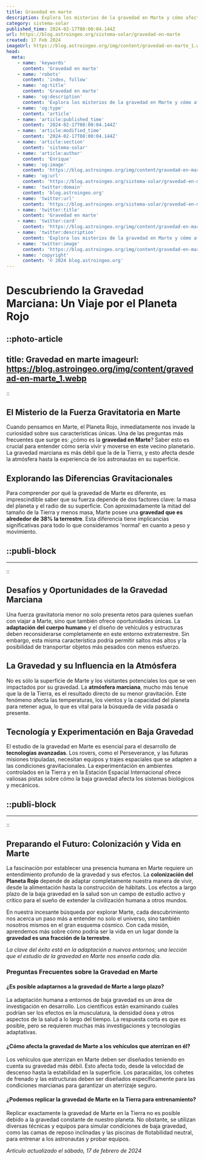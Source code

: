 ```yaml
---
title: Gravedad en marte
description: Explora los misterios de la gravedad en Marte y cómo afecta a la exploración espacial y a la posibilidad de vida humana en el Planeta Rojo.
category: sistema-solar
published_time: 2024-02-17T08:00:04.144Z
url: https://blog.astroingeo.org/sistema-solar/gravedad-en-marte
created: 17 Feb 2024
imageUrl: https://blog.astroingeo.org/img/content/gravedad-en-marte_1.webp
head:
  meta:
    - name: 'keywords'
      content: 'Gravedad en marte'
    - name: 'robots'
      content: 'index, follow'
    - name: 'og:title'
      content: 'Gravedad en marte'
    - name: 'og:description'
      content: 'Explora los misterios de la gravedad en Marte y cómo afecta a la exploración espacial y a la posibilidad de vida humana en el Planeta Rojo.'
    - name: 'og:type'
      content: 'article'
    - name: 'article:published_time'
      content: '2024-02-17T08:00:04.144Z'
    - name: 'article:modified_time'
      content: '2024-02-17T08:00:04.144Z'
    - name: 'article:section'
      content: 'sistema-solar'
    - name: 'article:author'
      content: 'Enrique'
    - name: 'og:image'
      content: 'https://blog.astroingeo.org/img/content/gravedad-en-marte_1.webp'
    - name: 'og:url'
      content: 'https://blog.astroingeo.org/sistema-solar/gravedad-en-marte'
    - name: 'twitter:domain'
      content: 'blog.astroingeo.org'
    - name: 'twitter:url'
      content: 'https://blog.astroingeo.org/sistema-solar/gravedad-en-marte'
    - name: 'twitter:title'
      content: 'Gravedad en marte'
    - name: 'twitter:card'
      content: 'https://blog.astroingeo.org/img/content/gravedad-en-marte_1.webp'
    - name: 'twitter:description'
      content: 'Explora los misterios de la gravedad en Marte y cómo afecta a la exploración espacial y a la posibilidad de vida humana en el Planeta Rojo.'
    - name: 'twitter:image'
      content: 'https://blog.astroingeo.org/img/content/gravedad-en-marte_1.webp'
    - name: 'copyright'
      content: '© 2024 blog.astroingeo.org'
---
```

# Descubriendo la Gravedad Marciana: Un Viaje por el Planeta Rojo


::photo-article
---
title: Gravedad en marte
imageurl: https://blog.astroingeo.org/img/content/gravedad-en-marte_1.webp
---
::



## El Misterio de la Fuerza Gravitatoria en Marte

Cuando pensamos en Marte, el Planeta Rojo, inmediatamente nos invade la curiosidad sobre sus características únicas. Una de las preguntas más frecuentes que surge es: ¿cómo es la **gravedad en Marte**? Saber esto es crucial para entender cómo sería vivir y moverse en este vecino planetario. La gravedad marciana es más débil que la de la Tierra, y esto afecta desde la atmósfera hasta la experiencia de los astronautas en su superficie.

## Explorando las Diferencias Gravitacionales

Para comprender por qué la gravedad de Marte es diferente, es imprescindible saber que su fuerza depende de dos factores clave: la masa del planeta y el radio de su superficie. Con aproximadamente la mitad del tamaño de la Tierra y menos masa, Marte posee una **gravedad que es alrededor de 38% la terrestre**. Esta diferencia tiene implicancias significativas para todo lo que consideramos 'normal' en cuanto a peso y movimiento.


  ::publi-block
  ---
  ---
  ::
  
  

## Desafíos y Oportunidades de la Gravedad Marciana

Una fuerza gravitatoria menor no solo presenta retos para quienes sueñan con viajar a Marte, sino que también ofrece oportunidades únicas. La **adaptación del cuerpo humano** y el diseño de vehículos y estructuras deben reconsiderarse completamente en este entorno extraterrestre. Sin embargo, esta misma característica podría permitir saltos más altos y la posibilidad de transportar objetos más pesados con menos esfuerzo.

## La Gravedad y su Influencia en la Atmósfera

No es sólo la superficie de Marte y los visitantes potenciales los que se ven impactados por su gravedad. La **atmósfera marciana**, mucho más tenue que la de la Tierra, es el resultado directo de su menor gravitación. Este fenómeno afecta las temperaturas, los vientos y la capacidad del planeta para retener agua, lo que es vital para la búsqueda de vida pasada o presente.

## Tecnología y Experimentación en Baja Gravedad

El estudio de la gravedad en Marte es esencial para el desarrollo de **tecnologías avanzadas**. Los rovers, como el Perseverance, y las futuras misiones tripuladas, necesitan equipos y trajes espaciales que se adapten a las condiciones gravitacionales. La experimentación en ambientes controlados en la Tierra y en la Estación Espacial Internacional ofrece valiosas pistas sobre cómo la baja gravedad afecta los sistemas biológicos y mecánicos.


  ::publi-block
  ---
  ---
  ::
  
  

## Preparando el Futuro: Colonización y Vida en Marte

La fascinación por establecer una presencia humana en Marte requiere un entendimiento profundo de la gravedad y sus efectos. La **colonización del Planeta Rojo** depende de adaptar completamente nuestra manera de vivir, desde la alimentación hasta la construcción de hábitats. Los efectos a largo plazo de la baja gravedad en la salud son un campo de estudio activo y crítico para el sueño de extender la civilización humana a otros mundos.

En nuestra incesante búsqueda por explorar Marte, cada descubrimiento nos acerca un paso más a entender no solo el universo, sino también nosotros mismos en el gran esquema cósmico. Con cada misión, aprendemos más sobre cómo podría ser la vida en un lugar donde la **gravedad es una fracción de la terrestre**.

*La clave del éxito está en la adaptación a nuevos entornos; una lección que el estudio de la gravedad en Marte nos enseña cada día.*

### Preguntas Frecuentes sobre la Gravedad en Marte

#### ¿Es posible adaptarnos a la gravedad de Marte a largo plazo?
La adaptación humana a entornos de baja gravedad es un área de investigación en desarrollo. Los científicos están examinando cuáles podrían ser los efectos en la musculatura, la densidad ósea y otros aspectos de la salud a lo largo del tiempo. La respuesta corta es que es posible, pero se requieren muchas más investigaciones y tecnologías adaptativas.

#### ¿Cómo afecta la gravedad de Marte a los vehículos que aterrizan en él?
Los vehículos que aterrizan en Marte deben ser diseñados teniendo en cuenta su gravedad más débil. Esto afecta todo, desde la velocidad de descenso hasta la estabilidad en la superficie. Los paracaídas, los cohetes de frenado y las estructuras deben ser diseñados específicamente para las condiciones marcianas para garantizar un aterrizaje seguro.

#### ¿Podemos replicar la gravedad de Marte en la Tierra para entrenamiento?
Replicar exactamente la gravedad de Marte en la Tierra no es posible debido a la gravedad constante de nuestro planeta. No obstante, se utilizan diversas técnicas y equipos para simular condiciones de baja gravedad, como las camas de reposo inclinadas y las piscinas de flotabilidad neutral, para entrenar a los astronautas y probar equipos.

_Artículo actualizado el sábado, 17 de febrero de 2024_